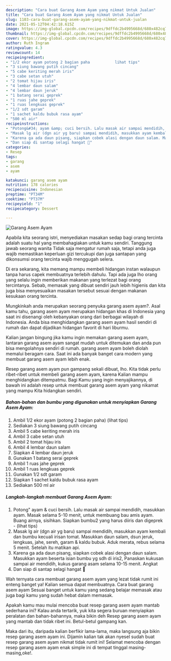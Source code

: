 ```yaml
---
description: "Cara buat Garang Asem Ayam yang nikmat Untuk Jualan"
title: "Cara buat Garang Asem Ayam yang nikmat Untuk Jualan"
slug: 1103-cara-buat-garang-asem-ayam-yang-nikmat-untuk-jualan
date: 2021-05-12T04:42:18.615Z
image: https://img-global.cpcdn.com/recipes/9dffdc2b4995668d/680x482cq70/garang-asem-ayam-foto-resep-utama.jpg
thumbnail: https://img-global.cpcdn.com/recipes/9dffdc2b4995668d/680x482cq70/garang-asem-ayam-foto-resep-utama.jpg
cover: https://img-global.cpcdn.com/recipes/9dffdc2b4995668d/680x482cq70/garang-asem-ayam-foto-resep-utama.jpg
author: Ruth Ingram
ratingvalue: 4.3
reviewcount: 14
recipeingredient:
- "1/2 ekor ayam potong 2 bagian paha           lihat tips"
- "3 siung bawang putih cincang"
- "5 cabe keriting merah iris"
- "3 cabe setan utuh"
- "2 tomat hijau iris"
- "4 lembar daun salam"
- "4 lembar daun jeruk"
- "1 batang serai geprek"
- "1 ruas jahe geprek"
- "1 ruas lengkuas geprek"
- "1/2 sdt garam"
- "1 sachet kaldu bubuk rasa ayam"
- "500 ml air"
recipeinstructions:
- "Potong&#34; ayam &amp; cuci bersih. Lalu masak air sampai mendidih, masukkan ayam. Masak selama 5-10 menit, untuk membuang bau amis ayam. Buang airnya, sisihkan. Siapkan bumbu2 yang harus diiris dan digeprek           (lihat tips)"
- "Masak lg air (dgn air yg baru) sampai mendidih, masukkan ayam kembali dan bumbu kecuali irisan tomat. Masukkan daun salam, dsun jeruk, lengkuas, jahe, sereh, garam &amp; kaldu bubuk. Aduk merata, rebus selama 5 menit. Setelah itu matikan api."
- "Karena ga ada daun pisang, siapkan cobek alasi dengan daun salam. Masukkan ayam beserta isian bumbu yg sdh di iris2, Panaskan kukusan sampai air mendidih, kukus garang asam selama 10-15 menit. Angkat"
- "Dan siap di santap selagi hangat 🤤"
categories:
- Resep
tags:
- garang
- asem
- ayam

katakunci: garang asem ayam 
nutrition: 178 calories
recipecuisine: Indonesian
preptime: "PT34M"
cooktime: "PT37M"
recipeyield: "1"
recipecategory: Dessert

---
```



![Garang Asem Ayam](https://img-global.cpcdn.com/recipes/9dffdc2b4995668d/680x482cq70/garang-asem-ayam-foto-resep-utama.jpg)

Apabila kita seorang istri, menyediakan masakan sedap bagi orang tercinta adalah suatu hal yang membahagiakan untuk kamu sendiri. Tanggung jawab seorang  wanita Tidak saja mengatur rumah saja, tetapi anda juga wajib memastikan keperluan gizi tercukupi dan juga santapan yang dikonsumsi orang tercinta wajib menggugah selera.

Di era  sekarang, kita memang mampu membeli hidangan instan walaupun tanpa harus capek membuatnya terlebih dahulu. Tapi ada juga lho orang yang selalu ingin memberikan makanan yang terlezat bagi orang tercintanya. Sebab, memasak yang dibuat sendiri jauh lebih higienis dan kita juga bisa menyesuaikan masakan tersebut sesuai dengan makanan kesukaan orang tercinta. 



Mungkinkah anda merupakan seorang penyuka garang asem ayam?. Asal kamu tahu, garang asem ayam merupakan hidangan khas di Indonesia yang saat ini disenangi oleh kebanyakan orang dari berbagai wilayah di Indonesia. Anda bisa menghidangkan garang asem ayam hasil sendiri di rumah dan dapat dijadikan hidangan favorit di hari liburmu.

Kalian jangan bingung jika kamu ingin memakan garang asem ayam, lantaran garang asem ayam sangat mudah untuk ditemukan dan anda pun bisa mengolahnya sendiri di rumah. garang asem ayam boleh diolah memalui beragam cara. Saat ini ada banyak banget cara modern yang membuat garang asem ayam lebih enak.

Resep garang asem ayam pun gampang sekali dibuat, lho. Kita tidak perlu ribet-ribet untuk membeli garang asem ayam, karena Kalian mampu menghidangkan ditempatmu. Bagi Kamu yang ingin menyajikannya, di bawah ini adalah resep untuk membuat garang asem ayam yang nikamat yang mampu Kita hidangkan sendiri.

<!--inarticleads1-->

##### Bahan-bahan dan bumbu yang digunakan untuk menyiapkan Garang Asem Ayam:

1. Ambil 1/2 ekor ayam (potong 2 bagian paha)           (lihat tips)
1. Sediakan 3 siung bawang putih cincang
1. Ambil 5 cabe keriting merah iris
1. Ambil 3 cabe setan utuh
1. Ambil 2 tomat hijau iris
1. Ambil 4 lembar daun salam
1. Siapkan 4 lembar daun jeruk
1. Gunakan 1 batang serai geprek
1. Ambil 1 ruas jahe geprek
1. Ambil 1 ruas lengkuas geprek
1. Gunakan 1/2 sdt garam
1. Siapkan 1 sachet kaldu bubuk rasa ayam
1. Sediakan 500 ml air




<!--inarticleads2-->

##### Langkah-langkah membuat Garang Asem Ayam:

1. Potong&#34; ayam &amp; cuci bersih. Lalu masak air sampai mendidih, masukkan ayam. Masak selama 5-10 menit, untuk membuang bau amis ayam. Buang airnya, sisihkan. Siapkan bumbu2 yang harus diiris dan digeprek -           (lihat tips)
1. Masak lg air (dgn air yg baru) sampai mendidih, masukkan ayam kembali dan bumbu kecuali irisan tomat. Masukkan daun salam, dsun jeruk, lengkuas, jahe, sereh, garam &amp; kaldu bubuk. Aduk merata, rebus selama 5 menit. Setelah itu matikan api.
1. Karena ga ada daun pisang, siapkan cobek alasi dengan daun salam. Masukkan ayam beserta isian bumbu yg sdh di iris2, Panaskan kukusan sampai air mendidih, kukus garang asam selama 10-15 menit. Angkat
1. Dan siap di santap selagi hangat 🤤




Wah ternyata cara membuat garang asem ayam yang lezat tidak rumit ini enteng banget ya! Kalian semua dapat membuatnya. Cara buat garang asem ayam Sesuai banget untuk kamu yang sedang belajar memasak atau juga bagi kamu yang sudah hebat dalam memasak.

Apakah kamu mau mulai mencoba buat resep garang asem ayam mantab sederhana ini? Kalau anda tertarik, yuk kita segera buruan menyiapkan peralatan dan bahan-bahannya, maka bikin deh Resep garang asem ayam yang mantab dan tidak ribet ini. Betul-betul gampang kan. 

Maka dari itu, daripada kalian berfikir lama-lama, maka langsung aja bikin resep garang asem ayam ini. Dijamin kalian tak akan nyesel sudah buat resep garang asem ayam nikmat tidak rumit ini! Selamat mencoba dengan resep garang asem ayam enak simple ini di tempat tinggal masing-masing,oke!.

